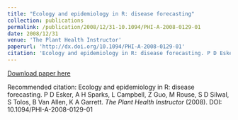 ```yaml
---
title: "Ecology and epidemiology in R: disease forecasting"
collection: publications
permalink: /publication/2008/12/31-10.1094/PHI-A-2008-0129-01
date: 2008/12/31
venue: 'The Plant Health Instructor'
paperurl: 'http://dx.doi.org/10.1094/PHI-A-2008-0129-01'
citation: 'Ecology and epidemiology in R: disease forecasting. P D Esker, A H Sparks, L Campbell, Z Guo, M Rouse, S D Silwal, S Tolos, B Van Allen, K A Garrett. <i>The Plant Health Instructor</i> (2008). DOI: 10.1094/PHI-A-2008-0129-01'
---
```

[Download paper here](http://dx.doi.org/10.1094/PHI-A-2008-0129-01)

Recommended citation: Ecology and epidemiology in R: disease forecasting. P D Esker, A H Sparks, L Campbell, Z Guo, M Rouse, S D Silwal, S Tolos, B Van Allen, K A Garrett. <i>The Plant Health Instructor</i> (2008). DOI: 10.1094/PHI-A-2008-0129-01